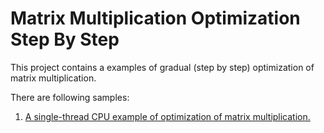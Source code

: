 # Matrix Multiplication Optimization Step By Step

This project contains a examples of gradual (step by step) optimization  of matrix multiplication.

There are following samples:
1. [A single-thread CPU example of optimization of matrix multiplication.](https://github.com/ermig1979/mmosbs/tree/master/cpu_st/)
